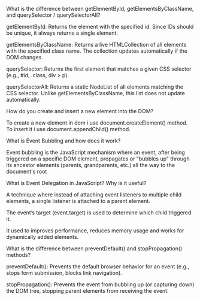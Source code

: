 What is the difference between getElementById, getElementsByClassName, and querySelector / querySelectorAll?

getElementById: Returns the element with the specified id. Since IDs should be unique, it always returns a single element.

getElementsByClassName: Returns a live HTMLCollection of all elements with the specified class name. The collection updates automatically if the DOM changes.

querySelector: Returns the first element that matches a given CSS selector (e.g., #id, .class, div > p).

querySelectorAll: Returns a static NodeList of all elements matching the CSS selector. Unlike getElementsByClassName, this list does not update automatically.

How do you create and insert a new element into the DOM?

To create a new element in dom i use document.createElement() method.
To insert it i use document.appendChild() method.

What is Event Bubbling and how does it work?

Event bubbling is the JavaScript mechanism where an event, after being triggered on a specific DOM element, propagates or "bubbles up" through its ancestor elements (parents, grandparents, etc.) all the way to the document's root

What is Event Delegation in JavaScript? Why is it useful?

A technique where instead of attaching event listeners to multiple child elements, a single listener is attached to a parent element.

The event’s target (event.target) is used to determine which child triggered it.

It used to improves performance, reduces memory usage and works for dynamically added elements.

What is the difference between preventDefault() and stopPropagation() methods?

preventDefault(): Prevents the default browser behavior for an event (e.g., stops form submission, blocks link navigation).

stopPropagation(): Prevents the event from bubbling up (or capturing down) the DOM tree, stopping parent elements from receiving the event.